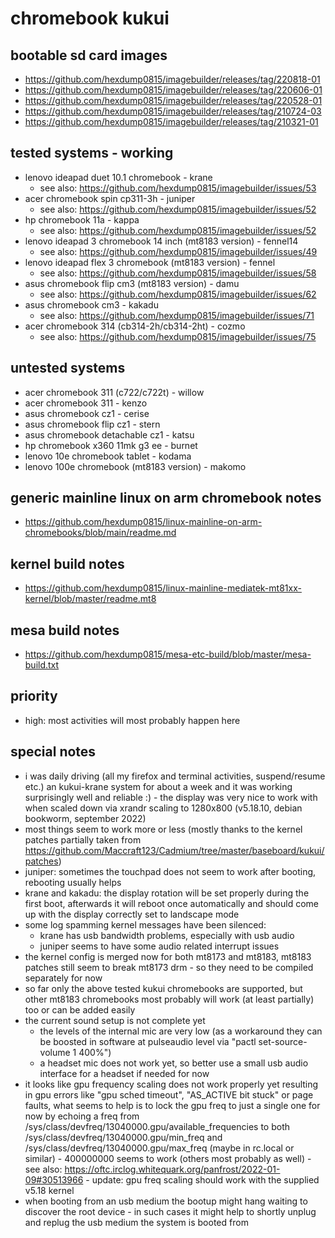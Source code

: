 # chromebook kukui

## bootable sd card images

- https://github.com/hexdump0815/imagebuilder/releases/tag/220818-01
- https://github.com/hexdump0815/imagebuilder/releases/tag/220606-01
- https://github.com/hexdump0815/imagebuilder/releases/tag/220528-01
- https://github.com/hexdump0815/imagebuilder/releases/tag/210724-03
- https://github.com/hexdump0815/imagebuilder/releases/tag/210321-01

## tested systems - working

- lenovo ideapad duet 10.1 chromebook - krane
  - see also: https://github.com/hexdump0815/imagebuilder/issues/53
- acer chromebook spin cp311-3h - juniper
  - see also: https://github.com/hexdump0815/imagebuilder/issues/52
- hp chromebook 11a - kappa
  - see also: https://github.com/hexdump0815/imagebuilder/issues/52
- lenovo ideapad 3 chromebook 14 inch (mt8183 version) - fennel14
  - see also: https://github.com/hexdump0815/imagebuilder/issues/49
- lenovo ideapad flex 3 chromebook (mt8183 version) - fennel
  - see also: https://github.com/hexdump0815/imagebuilder/issues/58
- asus chromebook flip cm3 (mt8183 version) - damu
  - see also: https://github.com/hexdump0815/imagebuilder/issues/62
- asus chromebook cm3 - kakadu
  - see also: https://github.com/hexdump0815/imagebuilder/issues/71
- acer chromebook 314 (cb314-2h/cb314-2ht) - cozmo
  - see also: https://github.com/hexdump0815/imagebuilder/issues/75

## untested systems

- acer chromebook 311 (c722/c722t) - willow
- acer chromebook 311 - kenzo
- asus chromebook cz1 - cerise
- asus chromebook flip cz1 - stern
- asus chromebook detachable cz1 - katsu
- hp chromebook x360 11mk g3 ee - burnet
- lenovo 10e chromebook tablet - kodama
- lenovo 100e chromebook (mt8183 version) - makomo

## generic mainline linux on arm chromebook notes

- https://github.com/hexdump0815/linux-mainline-on-arm-chromebooks/blob/main/readme.md

## kernel build notes

- https://github.com/hexdump0815/linux-mainline-mediatek-mt81xx-kernel/blob/master/readme.mt8

## mesa build notes

- https://github.com/hexdump0815/mesa-etc-build/blob/master/mesa-build.txt

## priority

- high: most activities will most probably happen here

## special notes

- i was daily driving (all my firefox and terminal activities, suspend/resume etc.) an kukui-krane system for about a week and it was working surprisingly well and reliable :) - the display was very nice to work with when scaled down via xrandr scaling to 1280x800 (v5.18.10, debian bookworm, september 2022)
- most things seem to work more or less (mostly thanks to the kernel patches partially taken from https://github.com/Maccraft123/Cadmium/tree/master/baseboard/kukui/patches)
- juniper: sometimes the touchpad does not seem to work after booting, rebooting usually helps
- krane and kakadu: the display rotation will be set properly during the first boot, afterwards it will reboot once automatically and should come up with the display correctly set to landscape mode
- some log spamming kernel messages have been silenced:
  - krane has usb bandwidth problems, especially with usb audio
  - juniper seems to have some audio related interrupt issues
- the kernel config is merged now for both mt8173 and mt8183, mt8183 patches still seem to break mt8173 drm - so they need to be compiled separately for now
- so far only the above tested kukui chromebooks are supported, but other mt8183 chromebooks most probably will work (at least partially) too or can be added easily
- the current sound setup is not complete yet
  - the levels of the internal mic are very low (as a workaround they can be boosted in software at pulseaudio level via "pactl set-source-volume 1 400%")
  - a headset mic does not work yet, so better use a small usb audio interface for a headset if needed for now
- it looks like gpu frequency scaling does not work properly yet resulting in gpu errors like "gpu sched timeout", "AS_ACTIVE bit stuck" or page faults, what seems to help is to lock the gpu freq to just a single one for now by echoing a freq from /sys/class/devfreq/13040000.gpu/available_frequencies to both /sys/class/devfreq/13040000.gpu/min_freq and /sys/class/devfreq/13040000.gpu/max_freq (maybe in rc.local or similar) - 400000000 seems to work (others most probably as well) - see also: https://oftc.irclog.whitequark.org/panfrost/2022-01-09#30513966 - update: gpu freq scaling should work with the supplied v5.18 kernel
- when booting from an usb medium the bootup might hang waiting to discover the root device - in such cases it might help to shortly unplug and replug the usb medium the system is booted from

